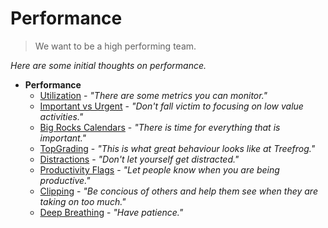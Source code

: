 # Performance

> We want to be a high performing team.

<i>Here are some initial thoughts on performance.</i>

 
* **Performance**
	* [Utilization](Utilization.md) - *"There are some metrics you can monitor."*
	* [Important vs Urgent](ImportantVSUrgent.md) - *"Don't fall victim to focusing on low value activities."*
	* [Big Rocks Calendars](BigRocksCalendars.md) - *"There is time for everything that is important."*
	* [TopGrading](TopGrading.md) - *"This is what great behaviour looks like at Treefrog."*
	* [Distractions](distractions.md) - *"Don't let yourself get distracted."*
	* [Productivity Flags](productivityflags.md) - *"Let people know when you are being productive."*
	* [Clipping](Clipping.md) - *"Be concious of others and help them see when they are taking on too much."*
	* [Deep Breathing](deepbreathing.md) - *"Have patience."*